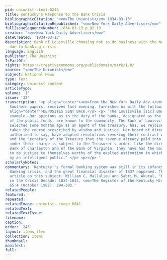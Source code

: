 ```yaml
---
pid: unionist--text-0246
title: Kentucky's Response to the Bank Crisis
bibliographicCitation: "<em>The Unionist</em> 1834-03-13"
bibliographicCitationRepublished: "<em>New York Daily Advertiser</em>"
fullIssueSequenceNumber: 1834-03-13 p.02.10
creator: "<em>New York Daily Advertiser</em>"
dateCreated: '1834-03-13'
description: Bank of Louisville choosing not to do business with the National government
  due to banking crisis
language: English
publisher: The Unionist
IsPartOf: 
rights: https://creativecommons.org/publicdomain/mark/1.0/
source: "<em>The Unionist</em>"
subject: National News
type: Text
category: Unionist content
articleType: 
volume: '1'
issue: '32'
transcription: '<p align="center"><em>From the New York Daily Adv.</em></p> <p> The
  Southern papers, received last evening, furnished us with the following.— </p> <p
  align="center">DEPOSITES SENT BACK.</p> <p> “The Lousisvile [sic] Bank, a Noble
  example.—Our opinions as to the duty of the banks, designated as the depositories
  of the public funds, are known to the community. The Bank of Louisville, which was
  selected some months ago as an agent of the treasury, has, we rejoice to announce,
  taken the course prescribed by wisdom and justice. Her board of directors, we are
  authorized to say, have adopted resolutions revoking their contract with the government,
  and the Secretary of the Treasury that the revenue already paid into the institution
  under their charge is subject to the Treasurer’s order. Like the directors of the
  Bank of Charleston and of the Bank of Virginia; they have had the moral courage
  to do justice to themselves worthy of the exalted estimation in which they are held
  by an intelligent public.” </p> <p></p> '
scholarlyNotes: 
commentary: 'Kentucky''s formal banking system was still in its infancy when the Jacksonian
  Banking crisis, and the great financial disaster of 1837 happened. There is a scholarly
  article on this subject: William C. Mallalieu and Sabri M. Akural, "Kentucky Banks
  in the Crisis Decade: 1834-1844, <em>The Register of the Kentucky Historical Society</em>
  65:4 (October 1967): 294-303.'
relatedPeople: 
featured: 
repeated: 
relatedImage: unionist--image-0041
relatedText: 
relatedTextIssue: 
filename: 
caption: 
order: '245'
layout: items_item
collection: items
thumbnail: 
manifest: 
full: 
---
```

